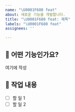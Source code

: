 ```yaml
---
name: "\U0001F680 feat"
about: 새로운 기능을 개발합니다.
title: "\U0001F680 feat: 제목"
labels: "\U0001F680 feat"
assignees: ''

---
```


## 🚀 어떤 기능인가요?
여기에 작성

## 🔧 작업 내용
- [ ] 할 일 1
- [ ] 할 일 2
